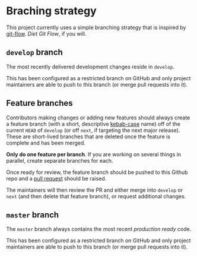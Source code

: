 # Braching strategy

This project currently uses a simple branching strategy that is inspired by [git-flow](http://nvie.com/posts/a-successful-git-branching-model/). _Diet Git Flow_, if you will.

## `develop` branch

The most recently delivered development changes reside in `develop`.

This has been configured as a restricted branch on GitHub and only project maintainers are able to push to this branch (or merge pull requests into it).

## Feature branches

Contributors making changes or adding new features should always create a feature branch (with a short, descriptive [kebab-case](http://wiki.c2.com/?KebabCase) name) off of the current `HEAD` of `develop` (or off `next`, if targeting the next major release). These are short-lived branches that are deleted once the feature is complete and has been merged.

**Only do one feature per branch**. If you are working on several things in parallel, create separate branches for each.

Once ready for review, the feature branch should be pushed to this Github repo and a [pull request](https://help.github.com/articles/creating-a-pull-request/) should be raised.

The maintainers will then review the PR and either merge into `develop` or `next` (and then delete that feature branch), or request additional changes.


## `master` branch

The `master` branch always contains the most recent _production ready_ code. 

This has been configured as a restricted branch on GitHub and only project maintainers are able to push to this branch (or merge pull requests into it).
